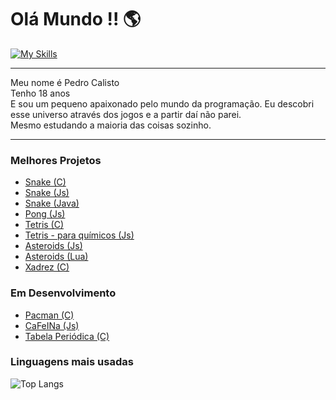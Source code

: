 # Olá Mundo !! 🌎

[![My Skills](https://skillicons.dev/icons?i=lua,js,ts,c,php,vue)](https://skillicons.dev)

---

Meu nome é Pedro Calisto  
Tenho 18 anos  
E sou um pequeno apaixonado pelo mundo da programação.
Eu descobri esse universo através dos jogos e a partir daí não parei.  
Mesmo estudando a maioria das coisas sozinho.

---

### Melhores Projetos
- [Snake (C)](https://github.com/DestinyFrog/snake-c-sdl2)
- [Snake (Js)](https://destinyfrog.github.io/snake-web/)
- [Snake (Java)](https://github.com/DestinyFrog/java-snake)
- [Pong (Js)](https://github.com/DestinyFrog/pong)
- [Tetris (C)](https://github.com/DestinyFrog/tetris-SDL2)
- [Tetris - para químicos (Js)](https://destinyfrog.github.io/periodic-tetris/)
- [Asteroids (Js)](https://destinyfrog.github.io/asteroids-web/)
- [Asteroids (Lua)](https://github.com/DestinyFrog/asteroids-love2d)
- [Xadrez (C)](https://github.com/DestinyFrog/xadrez-c-sdl2)

### Em Desenvolvimento
- [Pacman (C)](https://github.com/DestinyFrog/pacman-c-sdl2)
- [CaFeINa (Js)](https://cafeina-vite.onrender.com/)
- [Tabela Periódica (C)](https://github.com/DestinyFrog/tabela-periodica-c-sdl2)

### Linguagens mais usadas
![Top Langs](https://github-readme-stats.vercel.app/api/top-langs/?username=DestinyFrog&langs_count=8)
